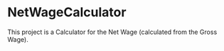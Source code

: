 NetWageCalculator
=================

This project is a Calculator for the Net Wage (calculated from the Gross Wage).